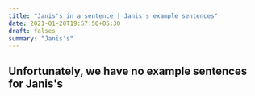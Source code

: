 ```yaml
---
title: "Janis's in a sentence | Janis's example sentences"
date: 2021-01-20T19:57:50+05:30
draft: falses
summary: "Janis's"
---
```

## Unfortunately, we have no example sentences for Janis's                 
